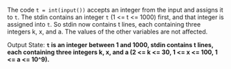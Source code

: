 The code `t = int(input())` accepts an integer from the input and assigns it to `t`. The stdin contains an integer `t` (1 <= t <= 1000) first, and that integer is assigned into `t`. So stdin now contains t lines, each containing three integers k, x, and a. The values of the other variables are not affected.

Output State: **`t` is an integer between 1 and 1000, stdin contains t lines, each containing three integers k, x, and a (2 <= k <= 30, 1 <= x <= 100, 1 <= a <= 10^9).**